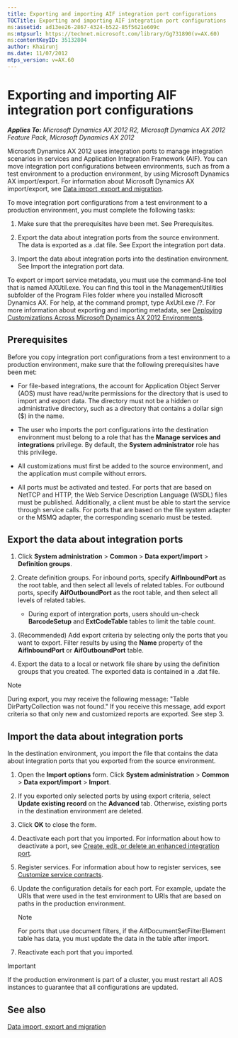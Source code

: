 ```yaml
---
title: Exporting and importing AIF integration port configurations
TOCTitle: Exporting and importing AIF integration port configurations
ms:assetid: ad13ee26-2867-4324-b522-85f5621e609c
ms:mtpsurl: https://technet.microsoft.com/library/Gg731890(v=AX.60)
ms:contentKeyID: 35132804
author: Khairunj
ms.date: 11/07/2012
mtps_version: v=AX.60
---
```


# Exporting and importing AIF integration port configurations 


_**Applies To:** Microsoft Dynamics AX 2012 R2, Microsoft Dynamics AX 2012 Feature Pack, Microsoft Dynamics AX 2012_

Microsoft Dynamics AX 2012 uses integration ports to manage integration scenarios in services and Application Integration Framework (AIF). You can move integration port configurations between environments, such as from a test environment to a production environment, by using Microsoft Dynamics AX import/export. For information about Microsoft Dynamics AX import/export, see [Data import, export and migration](data-import-export-and-migration.md).

To move integration port configurations from a test environment to a production environment, you must complete the following tasks:

1.  Make sure that the prerequisites have been met. See Prerequisites.

2.  Export the data about integration ports from the source environment. The data is exported as a .dat file. See Export the integration port data.

3.  Import the data about integration ports into the destination environment. See Import the integration port data.

To export or import service metadata, you must use the command-line tool that is named AXUtil.exe. You can find this tool in the ManagementUtilities subfolder of the Program Files folder where you installed Microsoft Dynamics AX. For help, at the command prompt, type AxUtil.exe /?. For more information about exporting and importing metadata, see [Deploying Customizations Across Microsoft Dynamics AX 2012 Environments](https://go.microsoft.com/fwlink/?linkid=221067).

## Prerequisites

Before you copy integration port configurations from a test environment to a production environment, make sure that the following prerequisites have been met:

  - For file-based integrations, the account for Application Object Server (AOS) must have read/write permissions for the directory that is used to import and export data. The directory must not be a hidden or administrative directory, such as a directory that contains a dollar sign ($) in the name.

  - The user who imports the port configurations into the destination environment must belong to a role that has the **Manage services and integrations** privilege. By default, the **System administrator** role has this privilege.

  - All customizations must first be added to the source environment, and the application must compile without errors.

  - All ports must be activated and tested. For ports that are based on NetTCP and HTTP, the Web Service Description Language (WSDL) files must be published. Additionally, a client must be able to start the service through service calls. For ports that are based on the file system adapter or the MSMQ adapter, the corresponding scenario must be tested.

## Export the data about integration ports

1.  Click **System administration** \> **Common** \> **Data export/import** \> **Definition groups**.

2.  Create definition groups. For inbound ports, specify **AifInboundPort** as the root table, and then select all levels of related tables. For outbound ports, specify **AifOutboundPort** as the root table, and then select all levels of related tables.
    
      - During export of intergration ports, users should un-check **BarcodeSetup** and **ExtCodeTable** tables to limit the table count.

3.  (Recommended) Add export criteria by selecting only the ports that you want to export. Filter results by using the **Name** property of the **AifInboundPort** or **AifOutboundPort** table.

4.  Export the data to a local or network file share by using the definition groups that you created. The exported data is contained in a .dat file.


> [!NOTE]
> <P>During export, you may receive the following message: "Table DirPartyCollection was not found." If you receive this message, add export criteria so that only new and customized reports are exported. See step 3.</P>



## Import the data about integration ports

In the destination environment, you import the file that contains the data about integration ports that you exported from the source environment.

1.  Open the **Import options** form. Click **System administration** \> **Common** \> **Data export/import** \> **Import**.

2.  If you exported only selected ports by using export criteria, select **Update existing record** on the **Advanced** tab. Otherwise, existing ports in the destination environment are deleted.

3.  Click **OK** to close the form.

4.  Deactivate each port that you imported. For information about how to deactivate a port, see [Create, edit, or delete an enhanced integration port](create-edit-or-delete-an-enhanced-integration-port.md).

5.  Register services. For information about how to register services, see [Customize service contracts](customize-service-contracts.md).

6.  Update the configuration details for each port. For example, update the URIs that were used in the test environment to URIs that are based on paths in the production environment.
    

    > [!NOTE]
    > <P>For ports that use document filters, if the AifDocumentSetFilterElement table has data, you must update the data in the table after import.</P>



7.  Reactivate each port that you imported.


> [!IMPORTANT]
> <P>If the production environment is part of a cluster, you must restart all AOS instances to guarantee that all configurations are updated.</P>



## See also

[Data import, export and migration](data-import-export-and-migration.md)

